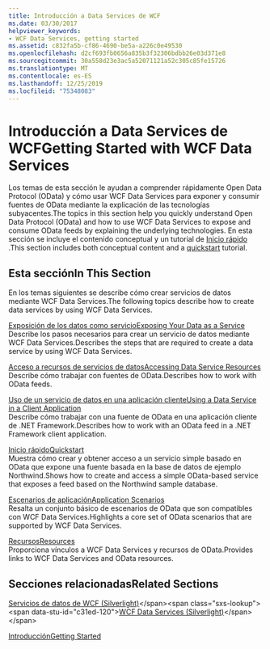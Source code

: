 ```yaml
---
title: Introducción a Data Services de WCF
ms.date: 03/30/2017
helpviewer_keywords:
- WCF Data Services, getting started
ms.assetid: c832fa5b-cf86-4690-be5a-a226c0e49530
ms.openlocfilehash: d2cf693fb0656a835b3f32306bdbb26e03d371e8
ms.sourcegitcommit: 30a558d23e3ac5a52071121a52c305c85fe15726
ms.translationtype: MT
ms.contentlocale: es-ES
ms.lasthandoff: 12/25/2019
ms.locfileid: "75348083"
---
```

# <a name="getting-started-with-wcf-data-services"></a><span data-ttu-id="c31ed-102">Introducción a Data Services de WCF</span><span class="sxs-lookup"><span data-stu-id="c31ed-102">Getting Started with WCF Data Services</span></span>
<span data-ttu-id="c31ed-103">Los temas de esta sección le ayudan a comprender rápidamente Open Data Protocol (OData) y cómo usar WCF Data Services para exponer y consumir fuentes de OData mediante la explicación de las tecnologías subyacentes.</span><span class="sxs-lookup"><span data-stu-id="c31ed-103">The topics in this section help you quickly understand Open Data Protocol (OData) and how to use WCF Data Services to expose and consume OData feeds by explaining the underlying technologies.</span></span> <span data-ttu-id="c31ed-104">En esta sección se incluye el contenido conceptual y un tutorial de [Inicio rápido](quickstart-wcf-data-services.md) .</span><span class="sxs-lookup"><span data-stu-id="c31ed-104">This section includes both conceptual content and a [quickstart](quickstart-wcf-data-services.md) tutorial.</span></span>  
  
## <a name="in-this-section"></a><span data-ttu-id="c31ed-105">Esta sección</span><span class="sxs-lookup"><span data-stu-id="c31ed-105">In This Section</span></span>  
 <span data-ttu-id="c31ed-106">En los temas siguientes se describe cómo crear servicios de datos mediante WCF Data Services.</span><span class="sxs-lookup"><span data-stu-id="c31ed-106">The following topics describe how to create data services by using WCF Data Services.</span></span>  
  
 [<span data-ttu-id="c31ed-107">Exposición de los datos como servicio</span><span class="sxs-lookup"><span data-stu-id="c31ed-107">Exposing Your Data as a Service</span></span>](exposing-your-data-as-a-service-wcf-data-services.md)  
 <span data-ttu-id="c31ed-108">Describe los pasos necesarios para crear un servicio de datos mediante WCF Data Services.</span><span class="sxs-lookup"><span data-stu-id="c31ed-108">Describes the steps that are required to create a data service by using WCF Data Services.</span></span>  
  
 [<span data-ttu-id="c31ed-109">Acceso a recursos de servicios de datos</span><span class="sxs-lookup"><span data-stu-id="c31ed-109">Accessing Data Service Resources</span></span>](accessing-data-service-resources-wcf-data-services.md)  
 <span data-ttu-id="c31ed-110">Describe cómo trabajar con fuentes de OData.</span><span class="sxs-lookup"><span data-stu-id="c31ed-110">Describes how to work with OData feeds.</span></span>  
  
 [<span data-ttu-id="c31ed-111">Uso de un servicio de datos en una aplicación cliente</span><span class="sxs-lookup"><span data-stu-id="c31ed-111">Using a Data Service in a Client Application</span></span>](using-a-data-service-in-a-client-application-wcf-data-services.md)  
 <span data-ttu-id="c31ed-112">Describe cómo trabajar con una fuente de OData en una aplicación cliente de .NET Framework.</span><span class="sxs-lookup"><span data-stu-id="c31ed-112">Describes how to work with an OData feed in a .NET Framework client application.</span></span>  
  
 [<span data-ttu-id="c31ed-113">Inicio rápido</span><span class="sxs-lookup"><span data-stu-id="c31ed-113">Quickstart</span></span>](quickstart-wcf-data-services.md)  
 <span data-ttu-id="c31ed-114">Muestra cómo crear y obtener acceso a un servicio simple basado en OData que expone una fuente basada en la base de datos de ejemplo Northwind.</span><span class="sxs-lookup"><span data-stu-id="c31ed-114">Shows how to create and access a simple OData-based service that exposes a feed based on the Northwind sample database.</span></span>  
  
 [<span data-ttu-id="c31ed-115">Escenarios de aplicación</span><span class="sxs-lookup"><span data-stu-id="c31ed-115">Application Scenarios</span></span>](application-scenarios-wcf-data-services.md)  
 <span data-ttu-id="c31ed-116">Resalta un conjunto básico de escenarios de OData que son compatibles con WCF Data Services.</span><span class="sxs-lookup"><span data-stu-id="c31ed-116">Highlights a core set of OData scenarios that are supported by WCF Data Services.</span></span>  
  
 [<span data-ttu-id="c31ed-117">Recursos</span><span class="sxs-lookup"><span data-stu-id="c31ed-117">Resources</span></span>](wcf-data-services-resources.md)  
 <span data-ttu-id="c31ed-118">Proporciona vínculos a WCF Data Services y recursos de OData.</span><span class="sxs-lookup"><span data-stu-id="c31ed-118">Provides links to WCF Data Services and OData resources.</span></span>  
  
## <a name="related-sections"></a><span data-ttu-id="c31ed-119">Secciones relacionadas</span><span class="sxs-lookup"><span data-stu-id="c31ed-119">Related Sections</span></span>  
 <span data-ttu-id="c31ed-120">[Servicios de datos de WCF (Silverlight)](https://docs.microsoft.com/previous-versions/windows/silverlight/dotnet-windows-silverlight/cc838234(v=vs.95))</span><span class="sxs-lookup"><span data-stu-id="c31ed-120">[WCF Data Services (Silverlight)](https://docs.microsoft.com/previous-versions/windows/silverlight/dotnet-windows-silverlight/cc838234(v=vs.95))</span></span>  
  
 [<span data-ttu-id="c31ed-121">Introducción</span><span class="sxs-lookup"><span data-stu-id="c31ed-121">Getting Started</span></span>](../adonet/ef/getting-started.md)  
